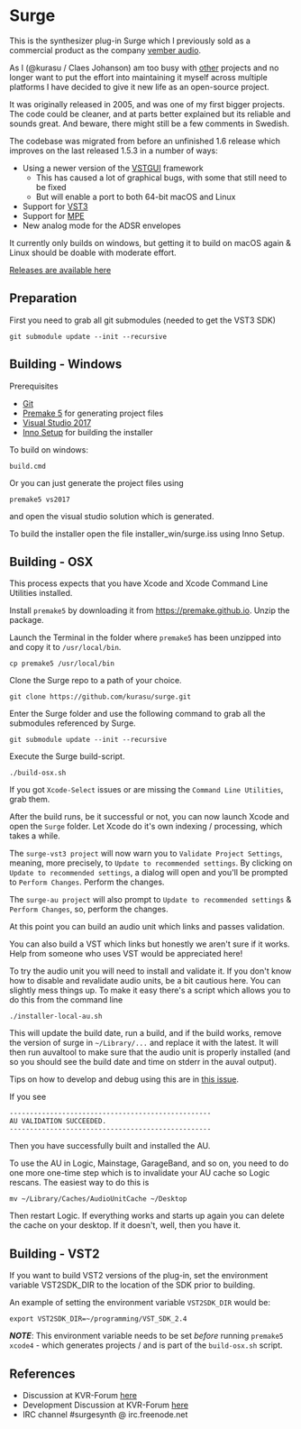 # Surge

This is the synthesizer plug-in Surge which I previously sold as a commercial product as the company [vember audio](http://vemberaudio.se).

As I (@kurasu / Claes Johanson) am too busy with [other](http://bitwig.com) projects and no longer want to put the effort into maintaining it myself across multiple platforms I have decided to give it new life as an open-source project.

It was originally released in 2005, and was one of my first bigger projects. The code could be cleaner, and at parts better explained but its reliable and sounds great. And beware, there might still be a few comments in Swedish.

The codebase was migrated from before an unfinished 1.6 release which improves on the last released 1.5.3 in a number of ways:

* Using a newer version of the [VSTGUI](https://github.com/steinbergmedia/vstgui) framework
  * This has caused a lot of graphical bugs, with some that still need to be fixed
  * But will enable a port to both 64-bit macOS and Linux
* Support for [VST3](https://www.steinberg.net/en/company/technologies/vst3.html)
* Support for [MPE](https://www.midi.org/articles-old/midi-polyphonic-expression-mpe)
* New analog mode for the ADSR envelopes   

It currently only builds on windows, but getting it to build on macOS again & Linux should be doable with moderate effort.

[Releases are available here](https://github.com/kurasu/surge/releases)

## Preparation

First you need to grab all git submodules (needed to get the VST3 SDK)

```
git submodule update --init --recursive
```

## Building - Windows

Prerequisites

* [Git](https://git-scm.com/downloads)
* [Premake 5](https://premake.github.io/download.html#v5) for generating project files
* [Visual Studio 2017](https://visualstudio.microsoft.com/downloads/)
* [Inno Setup](http://jrsoftware.org/isdl.php) for building the installer

To build on windows:

```
build.cmd
```

Or you can just generate the project files using

```
premake5 vs2017
```

and open the visual studio solution which is generated.

To build the installer open the file installer_win/surge.iss using Inno Setup.

## Building - OSX

This process expects that you have Xcode and Xcode Command Line Utilities installed.

Install `premake5` by downloading it from  https://premake.github.io. Unzip the package.

Launch the Terminal in the folder where `premake5` has been unzipped into and copy it to `/usr/local/bin`.

```
cp premake5 /usr/local/bin
```
 
Clone the Surge repo to a path of your choice.

```
git clone https://github.com/kurasu/surge.git
```

Enter the Surge folder and use the following command to grab all the submodules referenced by Surge.

```
git submodule update --init --recursive
```

Execute the Surge build-script.

```
./build-osx.sh
```

If you got `Xcode-Select` issues or are missing the `Command Line Utilities`, grab them.

After the build runs, be it successful or not, you can now launch Xcode and open the `Surge` folder. Let Xcode do it's own indexing / processing, which takes a while.

The `surge-vst3 project` will now warn you to `Validate Project Settings`, meaning, more precisely, to `Update to recommended settings`. By clicking on `Update to recommended settings`, a dialog will open and you'll be prompted to `Perform Changes`. Perform the changes.

The `surge-au project` will also prompt to `Update to recommended settings` & `Perform Changes`, so, perform the changes.

At this point you can build an audio unit which links and passes validation. 

You can also build a VST which links but honestly we aren't sure if it works. Help from someone who uses VST would be appreciated here!

To try the audio unit you will need to install and validate it. If you don't know how to disable and revalidate audio units, be 
a bit cautious here. You can slightly mess things up. To make it easy there's a script which allows you to do this from the command line

```
./installer-local-au.sh
```

This will update the build date, run a build, and if the build works, remove the version of surge in `~/Library/...` 
and replace it with the latest. It will then run auvaltool to make sure that the audio unit is properly installed 
(and so you should see the build date and time on stderr in the auval output). 

Tips on how to develop and debug using this are in [this issue](https://github.com/kurasu/surge/issues/58).

If you see

```
--------------------------------------------------
AU VALIDATION SUCCEEDED.
--------------------------------------------------
```

Then you have successfully built and installed the AU. 

To use the AU in Logic, Mainstage, GarageBand, and so on, you need to do one more one-time step which is to invalidate your AU cache so Logic rescans. The easiest way to do this is

```
mv ~/Library/Caches/AudioUnitCache ~/Desktop
```

Then restart Logic. If everything works and starts up again you can delete the cache on your desktop. If it doesn't, well, then you have it.

## Building - VST2

If you want to build VST2 versions of the plug-in, set the environment variable VST2SDK_DIR to the location of the SDK prior to building.

An example of setting the environment variable `VST2SDK_DIR` would be:

```export VST2SDK_DIR=~/programming/VST_SDK_2.4```

***NOTE***: This environment variable needs to be set _before_ running `premake5 xcode4` - which generates projects / and is part of the `build-osx.sh` script.

## References

 * Discussion at KVR-Forum [here](https://www.kvraudio.com/forum/viewtopic.php?f=1&t=511922)
 * Development Discussion at KVR-Forum [here](https://www.kvraudio.com/forum/viewtopic.php?f=33&t=511921)
 * IRC channel #surgesynth @ irc.freenode.net

